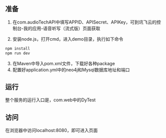 ## 准备

1. 在com.audioTechAPI中填写APPID、APISecret、APIKey，可到讯飞云的控制台-我的应用-语音听写（流式版）页面获取

2. 安装node.js，打开cmd，进入demo目录，执行如下命令

 ```cmd
 npm install
 npm run dev
 ```
3. 在Maven中导入pom.xml文件，下载好各种package
4. 配置好application.yml中的neo4j和Mysql数据库地址和端口

## 运行

整个服务的运行入口是，com.web中的DyTest

## 访问

在浏览器中访问localhost:8080，即可进入页面